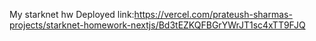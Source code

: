 My starknet hw
Deployed link:https://vercel.com/prateush-sharmas-projects/starknet-homework-nextjs/Bd3tEZKQFBGrYWrJT1sc4xTT9FJQ